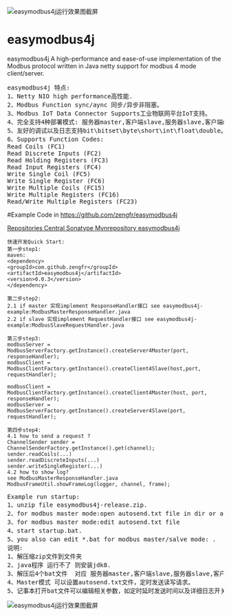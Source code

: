 ![easymodbus4j运行效果图截屏](https://github.com/zengfr/easymodbus4j/blob/master/easymodbus4j-example/src/main/resources/capture.PNG?raw=true)
# easymodbus4j
easymodbus4j
A high-performance and ease-of-use implementation of the Modbus protocol written in Java netty support for modbus 4 mode client/server.
<pre>
easymodbus4j 特点:
1、Netty NIO high performance高性能.
2、Modbus Function sync/aync 同步/异步非阻塞。
3、Modbus IoT Data Connector Supports工业物联网平台IoT支持。
4、完全支持4种部署模式: 服务器master,客户端slave,服务器slave,客户端master。
5、友好的调试以及日志支持bit\bitset\byte\short\int\float\double。
6、Supports Function Codes:
Read Coils (FC1)
Read Discrete Inputs (FC2)
Read Holding Registers (FC3)
Read Input Registers (FC4)
Write Single Coil (FC5)
Write Single Register (FC6)
Write Multiple Coils (FC15)
Write Multiple Registers (FC16)
Read/Write Multiple Registers (FC23)
</pre>
#Example Code in https://github.com/zengfr/easymodbus4j

[Repositories Central Sonatype Mvnrepository easymodbus4j](https://mvnrepository.com/artifact/com.github.zengfr/easymodbus4j)
``` 
快速开发Quick Start:
第一步step1:
maven:
<dependency>
<groupId>com.github.zengfr</groupId>
<artifactId>easymodbus4j</artifactId>
<version>0.0.3</version>
</dependency>

第二步step2:
2.1 if master 实现implement ResponseHandler接口 see easymodbus4j-example:ModbusMasterResponseHandler.java 
2.2 if slave 实现implement RequestHandler接口 see easymodbus4j-example:ModbusSlaveRequestHandler.java 

第三步step3:
modbusServer = ModbusServerFactory.getInstance().createServer4Master(port, responseHandler);
modbusClient = ModbusClientFactory.getInstance().createClient4Slave(host,port, requestHandler);

modbusClient = ModbusClientFactory.getInstance().createClient4Master(host, port, responseHandler);
modbusServer = ModbusServerFactory.getInstance().createServer4Slave(port, requestHandler);

第四步step4:
4.1 how to send a request ?
ChannelSender sender = ChannelSenderFactory.getInstance().get(channel);
sender.readCoils(...)
sender.readDiscreteInputs(...)
sender.writeSingleRegister(...)
4.2 how to show log? 
see ModbusMasterResponseHandler.java
ModbusFrameUtil.showFrameLog(logger, channel, frame);
``` 
<pre>
Example run startup:
1、unzip file easymodbus4j-release.zip.
2、for modbus master mode:open autosend.txt file in dir or autosend.txt rsourcefile in easymodbus4j.jar 
3、for modbus master mode:edit autosend.txt file
4、start startup.bat.
5、you also can edit *.bat for modbus master/salve mode: .
说明:
1、解压缩zip文件到文件夹
2、java程序 运行不了 则安装jdk8.
3、解压后4个bat文件  对应 服务器master,客户端slave,服务器slave,客户端master 4种模式.
4、Master模式 可以设置autosend.txt文件，定时发送读写请求。
5、记事本打开bat文件可以编辑相关参数，如定时延时发送时间以及详细日志开关。
</pre>
![easymodbus4j运行效果图截屏](https://github.com/zengfr/easymodbus4j/blob/master/easymodbus4j-example/src/main/resources/capture.PNG?raw=true)

